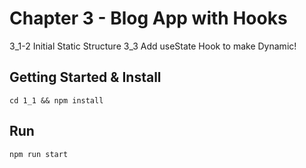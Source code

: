 # Chapter 3 - Blog App with Hooks

3_1-2 Initial Static Structure
3_3 Add useState Hook to make Dynamic!

## Getting Started & Install

```
cd 1_1 && npm install
```

## Run

```
npm run start
```